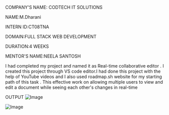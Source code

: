 COMPANY'S NAME: CODTECH IT SOLUTIONS

NAME:M.Dharani

INTERN ID:CT08TNA

DOMAIN:FULL STACK WEB DEVELOPMENT

DURATION:4 WEEKS

MENTOR'S NAME:NEELA SANTOSH

I had completed my project and named it as Real-time collaborative editor . I created this project through VS code editor.I had done this project with the help of YouTube videos and I also used roadmap.sh website for my starting path of this task . This effective work on allowing multiple users to view and edit a document while seeing each other's changes in real-time

OUTPUT
![Image](https://github.com/user-attachments/assets/773da05b-2132-4bbe-9ad7-0ea6554f9dba)

![Image](https://github.com/user-attachments/assets/22c79151-b1a9-40fa-b877-df8959c49f7e)

